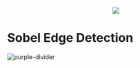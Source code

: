 <p align="center"><img src = 'https://github.com/Psomvanshi/Sobel_edge_detection/blob/master/images/zybo_xilinx.jpeg'></img></p>

# Sobel Edge Detection

![purple-divider](https://user-images.githubusercontent.com/7065401/52071927-c1cd7100-2562-11e9-908a-dde91ba14e59.png)

